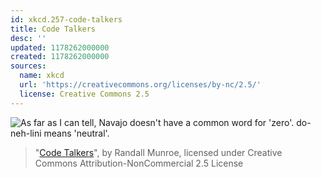 ```yaml
---
id: xkcd.257-code-talkers
title: Code Talkers
desc: ''
updated: 1178262000000
created: 1178262000000
sources:
  name: xkcd
  url: 'https://creativecommons.org/licenses/by-nc/2.5/'
  license: Creative Commons 2.5
---
```

![As far as I can tell, Navajo doesn't have a common word for 'zero'.  do-neh-lini means 'neutral'.](https://imgs.xkcd.com/comics/code_talkers.png)
> "[Code Talkers](https://xkcd.com/257/)", by Randall Munroe, licensed under Creative Commons Attribution-NonCommercial 2.5 License
